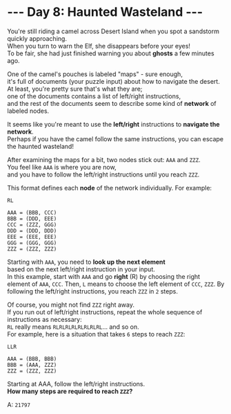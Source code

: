 # --- Day 8: Haunted Wasteland ---

You're still riding a camel across Desert Island when you spot a sandstorm quickly approaching.  
When you turn to warn the Elf, she disappears before your eyes!  
To be fair, she had just finished warning you about **ghosts** a few minutes ago.

One of the camel's pouches is labeled "maps" - sure enough,  
it's full of documents (your puzzle input) about how to navigate the desert.  
At least, you're pretty sure that's what they are;  
one of the documents contains a list of left/right instructions,  
and the rest of the documents seem to describe some kind of **network** of labeled nodes.

It seems like you're meant to use the **left/right** instructions to **navigate the network**.  
Perhaps if you have the camel follow the same instructions, you can escape the haunted wasteland!

After examining the maps for a bit, two nodes stick out: `AAA` and `ZZZ`.  
You feel like `AAA` is where you are now,  
and you have to follow the left/right instructions until you reach `ZZZ`.

This format defines each **node** of the network individually. For example:

```text
RL

AAA = (BBB, CCC)
BBB = (DDD, EEE)
CCC = (ZZZ, GGG)
DDD = (DDD, DDD)
EEE = (EEE, EEE)
GGG = (GGG, GGG)
ZZZ = (ZZZ, ZZZ)
```

Starting with `AAA`, you need to **look up the next element**  
based on the next left/right instruction in your input.  
In this example, start with `AAA` and go **right** (R) by choosing the right element of `AAA`, `CCC`.
Then, `L` means to choose the left element of `CCC`, `ZZZ`.
By following the left/right instructions, you reach `ZZZ` in `2` steps.

Of course, you might not find `ZZZ` right away.  
If you run out of left/right instructions, repeat the whole sequence of instructions as necessary:  
`RL` really means `RLRLRLRLRLRLRLRL`... and so on.  
For example, here is a situation that takes `6` steps to reach `ZZZ`:

```text
LLR

AAA = (BBB, BBB)
BBB = (AAA, ZZZ)
ZZZ = (ZZZ, ZZZ)
```

Starting at AAA, follow the left/right instructions.  
**How many steps are required to reach `ZZZ`?**

A: `21797`

